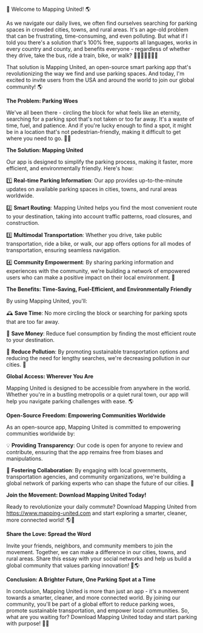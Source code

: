 🚨 Welcome to Mapping United! 🌎

As we navigate our daily lives, we often find ourselves searching for parking spaces in crowded cities, towns, and rural areas. It's an age-old problem that can be frustrating, time-consuming, and even polluting. But what if I told you there's a solution that's 100% free, supports all languages, works in every country and county, and benefits everyone - regardless of whether they drive, take the bus, ride a train, bike, or walk? 🚗🚌🚂🚴‍♀️🏃‍♂️

That solution is Mapping United, an open-source smart parking app that's revolutionizing the way we find and use parking spaces. And today, I'm excited to invite users from the USA and around the world to join our global community! 🌎

**The Problem: Parking Woes**

We've all been there - circling the block for what feels like an eternity, searching for a parking spot that's not taken or too far away. It's a waste of time, fuel, and patience. And if you're lucky enough to find a spot, it might be in a location that's not pedestrian-friendly, making it difficult to get where you need to go. 🚗😩

**The Solution: Mapping United**

Our app is designed to simplify the parking process, making it faster, more efficient, and environmentally friendly. Here's how:

1️⃣ **Real-time Parking Information**: Our app provides up-to-the-minute updates on available parking spaces in cities, towns, and rural areas worldwide.

2️⃣ **Smart Routing**: Mapping United helps you find the most convenient route to your destination, taking into account traffic patterns, road closures, and construction.

3️⃣ **Multimodal Transportation**: Whether you drive, take public transportation, ride a bike, or walk, our app offers options for all modes of transportation, ensuring seamless navigation.

4️⃣ **Community Empowerment**: By sharing parking information and experiences with the community, we're building a network of empowered users who can make a positive impact on their local environment. 🌟

**The Benefits: Time-Saving, Fuel-Efficient, and Environmentally Friendly**

By using Mapping United, you'll:

🕰️ **Save Time**: No more circling the block or searching for parking spots that are too far away.

💸 **Save Money**: Reduce fuel consumption by finding the most efficient route to your destination.

🌿 **Reduce Pollution**: By promoting sustainable transportation options and reducing the need for lengthy searches, we're decreasing pollution in our cities. 🌟

**Global Access: Wherever You Are**

Mapping United is designed to be accessible from anywhere in the world. Whether you're in a bustling metropolis or a quiet rural town, our app will help you navigate parking challenges with ease. 🌎

**Open-Source Freedom: Empowering Communities Worldwide**

As an open-source app, Mapping United is committed to empowering communities worldwide by:

💡 **Providing Transparency**: Our code is open for anyone to review and contribute, ensuring that the app remains free from biases and manipulations.

👥 **Fostering Collaboration**: By engaging with local governments, transportation agencies, and community organizations, we're building a global network of parking experts who can shape the future of our cities. 🌟

**Join the Movement: Download Mapping United Today!**

Ready to revolutionize your daily commute? Download Mapping United from https://www.mapping-united.com and start exploring a smarter, cleaner, more connected world! 🌎🚀

**Share the Love: Spread the Word**

Invite your friends, neighbors, and community members to join the movement. Together, we can make a difference in our cities, towns, and rural areas. Share this essay with your social networks and help us build a global community that values parking innovation! 🤩🌎

**Conclusion: A Brighter Future, One Parking Spot at a Time**

In conclusion, Mapping United is more than just an app - it's a movement towards a smarter, cleaner, and more connected world. By joining our community, you'll be part of a global effort to reduce parking woes, promote sustainable transportation, and empower local communities. So, what are you waiting for? Download Mapping United today and start parking with purpose! 🚀🌟
